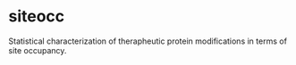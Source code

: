 # siteocc

Statistical characterization of therapheutic protein modifications in terms of site occupancy.
